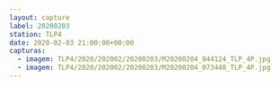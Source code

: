 ```yaml
---
layout: capture
label: 20200203
station: TLP4
date: 2020-02-03 21:00:00+00:00
capturas:
  - imagem: TLP4/2020/202002/20200203/M20200204_044124_TLP_4P.jpg
  - imagem: TLP4/2020/202002/20200203/M20200204_073448_TLP_4P.jpg
---
```

